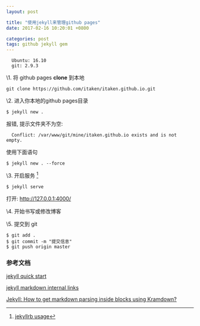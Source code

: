 ```yaml
---
layout: post

title: "使用jekyll来管理github pages"
date: 2017-02-16 10:20:01 +0800

categories: post
tags: github jekyll gem
---
```


```
  Ubuntu: 16.10
  git: 2.9.3
```

\1. 将 github pages **clone** 到本地
```shell
git clone https://github.com/itaken/itaken.github.io.git
```

\2. 进入你本地的github pages目录
```shell
$ jekyll new .
```

报错, 提示文件夹不为空:

```
  Conflict: /var/www/git/mine/itaken.github.io exists and is not empty.
```

使用下面语句

```shell
$ jekyll new . --force
```

\3. 开启服务 [^1]

```shell
$ jekyll serve
```

打开: http://127.0.0.1:4000/

\4. 开始书写或修改博客

\5. 提交到 git
```shell
$ git add .
$ git commit -m "提交信息"
$ git push origin master
```

### 参考文档 ###

[jekyll quick start](http://jekyllbootstrap.com/usage/jekyll-quick-start.html)

[jekyll markdown internal links](http://stackoverflow.com/questions/4629675/jekyll-markdown-internal-links)

[Jekyll: How to get markdown parsing inside blocks using Kramdown?](http://stackoverflow.com/questions/22291211/jekyll-how-to-get-markdown-parsing-inside-blocks-using-kramdown)

[^1]: [jekyllrb usage](https://jekyllrb.com/docs/usage/)
